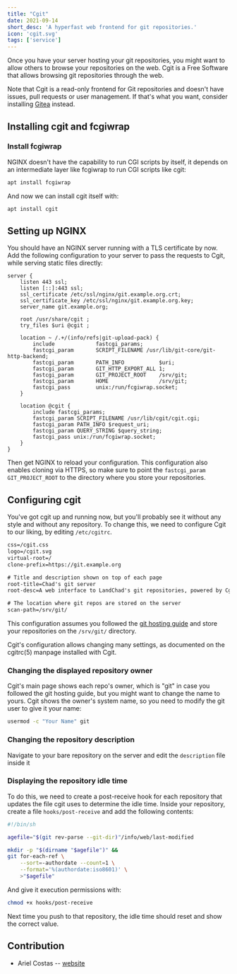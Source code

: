 ```yaml
---
title: "Cgit"
date: 2021-09-14
short_desc: 'A hyperfast web frontend for git repositories.'
icon: 'cgit.svg'
tags: ['service']
---
```

Once you have your server hosting your git repositories, you might want
to allow others to browse your repositories on the web. Cgit is a Free
Software that allows browsing git repositories through the web.

Note that Cgit is a read-only frontend for Git repositories and doesn\'t
have issues, pull requests or user management. If that\'s what you want,
consider installing [Gitea](/gitea) instead.

## Installing cgit and fcgiwrap

### Install fcgiwrap

NGINX doesn\'t have the capability to run CGI scripts by itself, it
depends on an intermediate layer like fcgiwrap to run CGI scripts like
cgit:

```sh
apt install fcgiwrap
```

And now we can install cgit itself with:

```sh
apt install cgit
```

## Setting up NGINX

You should have an NGINX server running with a TLS certificate by now.
Add the following configuration to your server to pass the requests to
Cgit, while serving static files directly:

```nginx
server {
    listen 443 ssl;
    listen [::]:443 ssl;
    ssl_certificate /etc/ssl/nginx/git.example.org.crt;
    ssl_certificate_key /etc/ssl/nginx/git.example.org.key;
    server_name git.example.org;

    root /usr/share/cgit ;
    try_files $uri @cgit ;

    location ~ /.+/(info/refs|git-upload-pack) {
        include             fastcgi_params;
        fastcgi_param       SCRIPT_FILENAME /usr/lib/git-core/git-http-backend;
        fastcgi_param       PATH_INFO           $uri;
        fastcgi_param       GIT_HTTP_EXPORT_ALL 1;
        fastcgi_param       GIT_PROJECT_ROOT    /srv/git;
        fastcgi_param       HOME                /srv/git;
        fastcgi_pass        unix:/run/fcgiwrap.socket;
    }

    location @cgit {
        include fastcgi_params;
        fastcgi_param SCRIPT_FILENAME /usr/lib/cgit/cgit.cgi;
        fastcgi_param PATH_INFO $request_uri;
        fastcgi_param QUERY_STRING $query_string;
        fastcgi_pass unix:/run/fcgiwrap.socket;
    }
}
```

Then get NGINX to reload your configuration. This configuration also enables
cloning via HTTPS, so make sure to point the `fastcgi_param GIT_PROJECT_ROOT`
to the directory where you store your repositories.

## Configuring cgit

You\'ve got cgit up and running now, but you\'ll probably see it without
any style and without any repository. To change this, we need to
configure Cgit to our liking, by editing `/etc/cgitrc`.

```txt
css=/cgit.css
logo=/cgit.svg
virtual-root=/
clone-prefix=https://git.example.org

# Title and description shown on top of each page
root-title=Chad's git server
root-desc=A web interface to LandChad's git repositories, powered by Cgit

# The location where git repos are stored on the server
scan-path=/srv/git/
```

This configuration assumes you followed the [git hosting guide](/git)
and store your repositories on the `/srv/git/` directory.

Cgit\'s configuration allows changing many settings, as documented on
the cgitrc(5) manpage installed with Cgit.

### Changing the displayed repository owner

Cgit\'s main page shows each repo\'s owner, which is \"git\" in case you
followed the git hosting guide, but you might want to change the name to
yours. Cgit shows the owner\'s system name, so you need to modify the
git user to give it your name:

```sh
usermod -c "Your Name" git
```

### Changing the repository description

Navigate to your bare repository on the server and edit the
`description` file inside it

### Displaying the repository idle time

To do this, we need to create a post-receive hook for each repository
that updates the file cgit uses to determine the idle time. Inside your
repository, create a file `hooks/post-receive` and add the following
contents:

```sh
#!/bin/sh

agefile="$(git rev-parse --git-dir)"/info/web/last-modified

mkdir -p "$(dirname "$agefile")" &&
git for-each-ref \
    --sort=-authordate --count=1 \
    --format='%(authordate:iso8601)' \
    >"$agefile"
```

And give it execution permissions with:

```sh
chmod +x hooks/post-receive
```

Next time you push to that repository, the idle time should reset and
show the correct value.

## Contribution

-   Ariel Costas -- [website](https://costas.dev)
